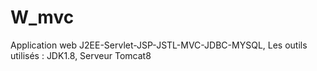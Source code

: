 # W_mvc
Application web J2EE-Servlet-JSP-JSTL-MVC-JDBC-MYSQL, Les outils utilisés : JDK1.8, Serveur Tomcat8
